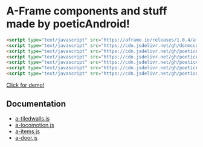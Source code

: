 # A-Frame components and stuff made by poeticAndroid!

```html
<script type="text/javascript" src="https://aframe.io/releases/1.0.4/aframe.min.js"></script>
<script type="text/javascript" src="https://cdn.jsdelivr.net/gh/donmccurdy/aframe-physics-system@v4.0.1/dist/aframe-physics-system.min.js"></script>
<script type="text/javascript" src="https://cdn.jsdelivr.net/gh/poeticAndroid/poetic-aframe@v0.5/components/utils.js"></script>
<script type="text/javascript" src="https://cdn.jsdelivr.net/gh/poeticAndroid/poetic-aframe@v0.5/components/a-tiledwalls.js"></script>
<script type="text/javascript" src="https://cdn.jsdelivr.net/gh/poeticAndroid/poetic-aframe@v0.5/components/a-locomotion.js"></script>
<script type="text/javascript" src="https://cdn.jsdelivr.net/gh/poeticAndroid/poetic-aframe@v0.5/components/a-items.js"></script>
<script type="text/javascript" src="https://cdn.jsdelivr.net/gh/poeticAndroid/poetic-aframe@v0.5/components/a-door.js"></script>
```

[Click for demo!](https://poetic-aframe.glitch.me/)

## Documentation

- [a-tiledwalls.js](https://github.com/poeticAndroid/poetic-aframe/blob/master/components/a-tiledwalls.md)
- [a-locomotion.js](https://github.com/poeticAndroid/poetic-aframe/blob/master/components/a-locomotion.md)
- [a-items.js](https://github.com/poeticAndroid/poetic-aframe/blob/master/components/a-items.md)
- [a-door.js](https://github.com/poeticAndroid/poetic-aframe/blob/master/components/a-door.md)
